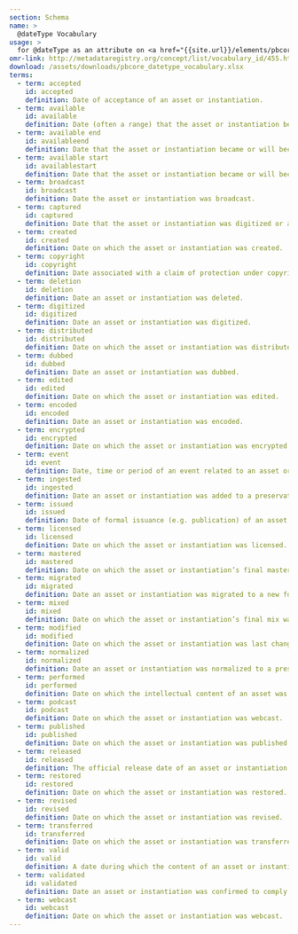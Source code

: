 ```yaml
---
section: Schema
name: >
  @dateType Vocabulary
usage: >
  for @dateType as an attribute on <a href="{{site.url}}/elements/pbcoreassetdate">pbcoreAssetDate</a> or <a href="{{site.url}}/elements/instantiationdate">instantiationDate</a>
omr-link: http://metadataregistry.org/concept/list/vocabulary_id/455.html
download: /assets/downloads/pbcore_datetype_vocabulary.xlsx
terms:
  - term: accepted
    id: accepted
    definition: Date of acceptance of an asset or instantiation.
  - term: available
    id: available
    definition: Date (often a range) that the asset or instantiation became or will become available.
  - term: available end
    id: availableend
    definition: Date that the asset or instantiation became or will become unavailable.
  - term: available start
    id: availablestart
    definition: Date that the asset or instantiation became or will become available.
  - term: broadcast
    id: broadcast
    definition: Date the asset or instantiation was broadcast.
  - term: captured
    id: captured
    definition: Date that the asset or instantiation was digitized or a subsequent snapshot was taken.
  - term: created
    id: created
    definition: Date on which the asset or instantiation was created.
  - term: copyright
    id: copyright
    definition: Date associated with a claim of protection under copyright or a similar regime for the asset or instantiation.
  - term: deletion
    id: deletion
    definition: Date an asset or instantiation was deleted.
  - term: digitized
    id: digitized
    definition: Date an asset or instantiation was digitized.
  - term: distributed
    id: distributed
    definition: Date on which the asset or instantiation was distributed or released.
  - term: dubbed
    id: dubbed
    definition: Date an asset or instantiation was dubbed.
  - term: edited
    id: edited
    definition: Date on which the asset or instantiation was edited.
  - term: encoded
    id: encoded
    definition: Date an asset or instantiation was encoded.
  - term: encrypted
    id: encrypted
    definition: Date on which the asset or instantiation was encrypted.
  - term: event
    id: event
    definition: Date, time or period of an event related to an asset or instantiation.
  - term: ingested
    id: ingested
    definition: Date an asset or instantiation was added to a preservation repository. This is a PREMIS event suggestion.
  - term: issued
    id: issued
    definition: Date of formal issuance (e.g. publication) of an asset or instantiation.
  - term: licensed
    id: licensed
    definition: Date on which the asset or instantiation was licensed.
  - term: mastered
    id: mastered
    definition: Date on which the asset or instantiation’s final master was created.
  - term: migrated
    id: migrated
    definition: Date an asset or instantiation was migrated to a new format. This is a PREMIS event suggestion.
  - term: mixed
    id: mixed
    definition: Date on which the asset or instantiation’s final mix was created.
  - term: modified
    id: modified
    definition: Date on which the asset or instantiation was last changed.
  - term: normalized
    id: normalized
    definition: Date an asset or instantiation was normalized to a preservation standard. This is a PREMIS event suggestion.
  - term: performed
    id: performed
    definition: Date on which the intellectual content of an asset was performed live.
  - term: podcast
    id: podcast
    definition: Date on which the asset or instantiation was webcast.
  - term: published
    id: published
    definition: Date on which the asset or instantiation was published.
  - term: released
    id: released
    definition: The official release date of an asset or instantiation.
  - term: restored
    id: restored
    definition: Date on which the asset or instantiation was restored.
  - term: revised
    id: revised
    definition: Date on which the asset or instantiation was revised.
  - term: transferred
    id: transferred
    definition: Date on which the asset or instantiation was transferred from one location to another.
  - term: valid
    id: valid
    definition: A date during which the content of an asset or instantiation is valid.
  - term: validated
    id: validated
    definition: Date an asset or instantiation was confirmed to comply with documented information about the instantiation. This is a PREMIS event suggestion.
  - term: webcast
    id: webcast
    definition: Date on which the asset or instantiation was webcast.
---
```

